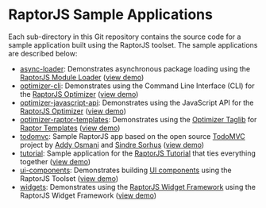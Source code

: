 RaptorJS Sample Applications
============================

Each sub-directory in this Git repository contains the source code
for a sample application built using the RaptorJS toolset. The sample
applications are described below:
* [async-loader](https://github.com/raptorjs/samples/tree/master/async-loader): 
  Demonstrates asynchronous package loading using the [RaptorJS Module Loader](http://raptorjs.org/module-loader/)
  ([view demo](http://raptorjs.org/demos/async-loader))
* [optimizer-cli](https://github.com/raptorjs/samples/tree/master/optimizer-cli): 
  Demonstrates using the Command Line Interface (CLI) for the [RaptorJS Optimizer](http://raptorjs.org/optimizer/)
  ([view demo](http://raptorjs.org/demos/optimizer-cli))
* [optimizer-javascript-api](https://github.com/raptorjs/samples/tree/master/optimizer-javascript-api): 
  Demonstrates using the JavaScript API for the [RaptorJS Optimizer](http://raptorjs.org/optimizer/)
  ([view demo](http://raptorjs.org/demos/optimizer-javascript-api))
* [optimizer-raptor-templates](https://github.com/raptorjs/samples/tree/master/optimizer-raptor-templates): 
  Demonstrates using the [Optimizer Taglib](http://raptorjs.org/optimizer/get-started-raptor-templates/) for [Raptor Templates](http://raptorjs.org/raptor-templates/)
  ([view demo](http://raptorjs.org/demos/optimizer-raptor-templates))
* [todomvc](https://github.com/raptorjs/samples/tree/master/todomvc): 
  Sample RaptorJS app based on the open source [TodoMVC](http://addyosmani.github.com/todomvc/) project by [Addy Osmani](https://github.com/addyosmani) and [Sindre Sorhus](https://github.com/sindresorhus)
  ([view demo](http://raptorjs.org/demos/todomvc/))
* [tutorial](https://github.com/raptorjs/samples/tree/master/tutorial): 
  Sample application for the [RaptorJS Tutorial](http://raptorjs.org/tutorial/) that ties everything together
  ([view demo](http://raptorjs.org/demos/tutorial/))
* [ui-components](https://github.com/raptorjs/samples/tree/master/ui-components): 
  Demonstrates building [UI components](http://raptorjs.org/ui-components/) using the RaptorJS Toolset
  ([view demo](http://raptorjs.org/demos/ui-components/))
* [widgets](https://github.com/raptorjs/samples/tree/master/widgets):
  Demonstrates using the [RaptorJS Widget Framework](http://raptorjs.org/widgets/) using the RaptorJS Widget Framework
  ([view demo](http://raptorjs.org/demos/widgets/))

